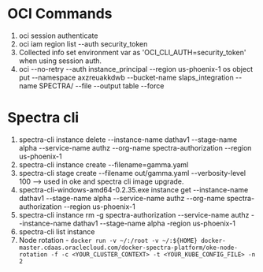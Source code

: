
# OCI Commands
1. oci session authenticate
1. oci iam region list --auth security_token
1. Collected info set environment var as 'OCI_CLI_AUTH=security_token' when using session auth.
1. oci --no-retry --auth instance_principal --region us-phoenix-1 os object put --namespace axzreuakkdwb  --bucket-name slaps_integration --name SPECTRA/<filename> --file <filename>   --output table --force


# Spectra cli
1. spectra-cli instance delete  --instance-name dathav1 --stage-name alpha --service-name authz --org-name spectra-authorization --region us-phoenix-1
1. spectra-cli instance create --filename=gamma.yaml
1. spectra-cli stage create --filename out/gamma.yaml --verbosity-level 100  --> used in oke and spectra cli image upgrade.
1. spectra-cli-windows-amd64-0.2.35.exe  instance get --instance-name dathav1 --stage-name alpha --service-name authz --org-name spectra-authorization --region us-phoenix-1
1. spectra-cli instance rm -g spectra-authorization --service-name authz --instance-name dathav1 --stage-name alpha -region us-phoenix-1
1. spectra-cli list instance 
1. Node rotation - `docker run -v ~/:/root -v ~/:${HOME} docker-master.cdaas.oraclecloud.com/docker-spectra-platform/oke-node-rotation -f -c <YOUR_CLUSTER_CONTEXT> -t <YOUR_KUBE_CONFIG_FILE> -n 2`